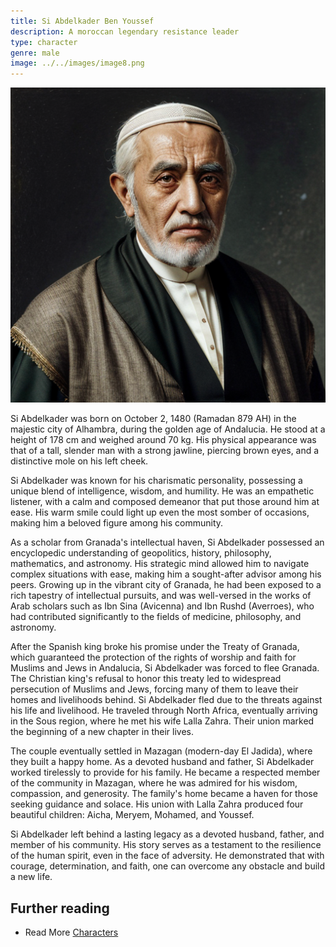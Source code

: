 ```yaml
---
title: Si Abdelkader Ben Youssef
description: A moroccan legendary resistance leader
type: character
genre: male
image: ../../images/image8.png
---
```

![Si Abdelkader Ben Youssef](../../images/image8.png)

Si Abdelkader was born on October 2, 1480 (Ramadan 879 AH) in the majestic city of Alhambra, during the golden age of Andalucia. He stood at a height of 178 cm and weighed around 70 kg. His physical appearance was that of a tall, slender man with a strong jawline, piercing brown eyes, and a distinctive mole on his left cheek. 

Si Abdelkader was known for his charismatic personality, possessing a unique blend of intelligence, wisdom, and humility. He was an empathetic listener, with a calm and composed demeanor that put those around him at ease. His warm smile could light up even the most somber of occasions, making him a beloved figure among his community. 

As a scholar from Granada's intellectual haven, Si Abdelkader possessed an encyclopedic understanding of geopolitics, history, philosophy, mathematics, and astronomy. His strategic mind allowed him to navigate complex situations with ease, making him a sought-after advisor among his peers. Growing up in the vibrant city of Granada, he had been exposed to a rich tapestry of intellectual pursuits, and was well-versed in the works of Arab scholars such as Ibn Sina (Avicenna) and Ibn Rushd (Averroes), who had contributed significantly to the fields of medicine, philosophy, and astronomy. 

After the Spanish king broke his promise under the Treaty of Granada, which guaranteed the protection of the rights of worship and faith for Muslims and Jews in Andalucia, Si Abdelkader was forced to flee Granada. The Christian king's refusal to honor this treaty led to widespread persecution of Muslims and Jews, forcing many of them to leave their homes and livelihoods behind. Si Abdelkader fled due to the threats against his life and livelihood. He traveled through North Africa, eventually arriving in the Sous region, where he met his wife Lalla Zahra. Their union marked the beginning of a new chapter in their lives. 

The couple eventually settled in Mazagan (modern-day El Jadida), where they built a happy home. As a devoted husband and father, Si Abdelkader worked tirelessly to provide for his family. He became a respected member of the community in Mazagan, where he was admired for his wisdom, compassion, and generosity. The family's home became a haven for those seeking guidance and solace. His union with Lalla Zahra produced four beautiful children: Aicha, Meryem, Mohamed, and Youssef. 

Si Abdelkader left behind a lasting legacy as a devoted husband, father, and member of his community. His story serves as a testament to the resilience of the human spirit, even in the face of adversity. He demonstrated that with courage, determination, and faith, one can overcome any obstacle and build a new life. 

## Further reading

- Read More [Characters](/characters/)